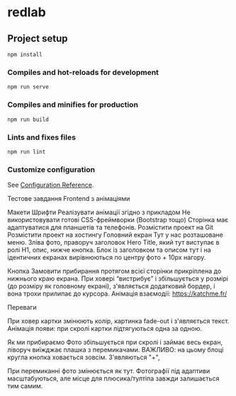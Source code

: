 # redlab

## Project setup
```
npm install
```

### Compiles and hot-reloads for development
```
npm run serve
```

### Compiles and minifies for production
```
npm run build
```

### Lints and fixes files
```
npm run lint
```

### Customize configuration
See [Configuration Reference](https://cli.vuejs.org/config/).



Тестове завдання Frontend
з анімаціями


Макети
Шрифти
Реалізувати анімації згідно з прикладом
Не використовувати готові CSS-фреймворки (Bootstrap тощо)
Сторінка має адаптуватися для планшетів та телефонів.
Розмістити проект на Git
Розмістити проект на хостингу
Головний екран
Тут у нас розташоване меню. Зліва фото, праворуч заголовок Нero Title, який тут виступає в ролі H1, опис, нижче кнопка. Блок із заголовком та описом тут і на ідентичних екранах вирівнюються по центру фото + 10px нагору.


Кнопка Замовити прибирання протягом всієї сторінки прикріплена до нижнього краю екрана. При ховері “вистрибує” і збільшується у розмірі (до розміру як головному екрані), з'являється додатковий бордер, і вона трохи прилипає до курсора. Анімація взаємодії: https://katchme.fr/





Переваги

При ховер картки змінюють колір, картинка fade-out і з'являється текст. Анімація появи: при скролі картки підтягуються одна за одною.


Як ми прибираємо
Фото збільшується при скролі і займає весь екран, ліворуч виїжджає плашка з перемикачами.
ВАЖЛИВО: на цьому блоці кругла кнопка ховається зовсім. З'являються "+",



При перемиканні фото змінюється як тут.
Фотографії під адаптиви масштабуються, але місце для плюсика/тултіпа завжди залишається тим самим.
